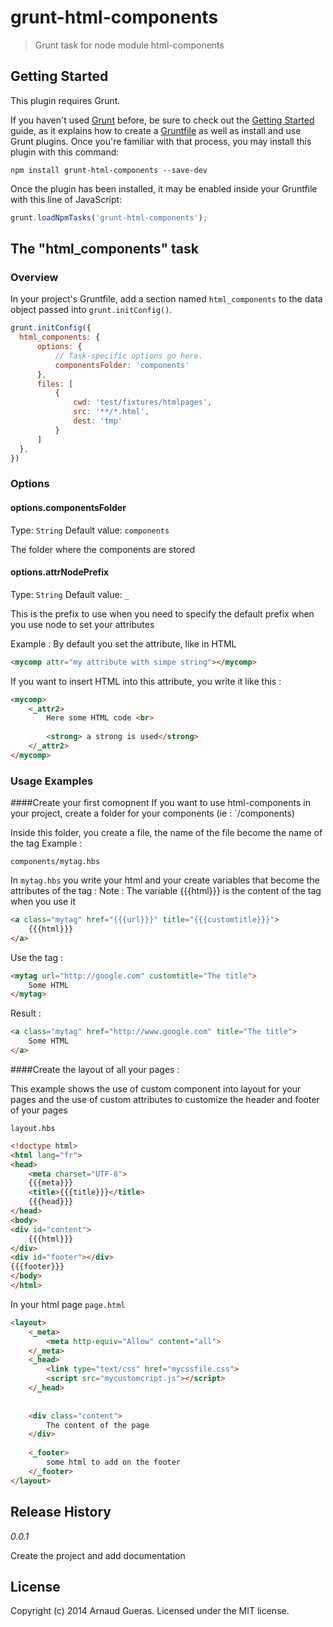 # grunt-html-components

> Grunt task for node module html-components

## Getting Started
This plugin requires Grunt.

If you haven't used [Grunt](http://gruntjs.com/) before, be sure to check out the [Getting Started](http://gruntjs.com/getting-started) guide, as it explains how to create a [Gruntfile](http://gruntjs.com/sample-gruntfile) as well as install and use Grunt plugins. Once you're familiar with that process, you may install this plugin with this command:

```shell
npm install grunt-html-components --save-dev
```

Once the plugin has been installed, it may be enabled inside your Gruntfile with this line of JavaScript:

```js
grunt.loadNpmTasks('grunt-html-components');
```

## The "html_components" task

### Overview
In your project's Gruntfile, add a section named `html_components` to the data object passed into `grunt.initConfig()`.

```js
grunt.initConfig({
  html_components: {
      options: {
          // Task-specific options go here.
          componentsFolder: 'components'
      },
      files: [
          {
              cwd: 'test/fixtures/htmlpages',
              src: '**/*.html',
              dest: 'tmp'
          }
      ]
  },
})
```

### Options

#### options.componentsFolder
Type: `String`
Default value: `components`

The folder where the components are stored

#### options.attrNodePrefix
Type: `String`
Default value: `_`

This is the prefix to use when you need to specify the default prefix when you use node to set your attributes

Example :
By default you set the attribute, like in HTML

```html
<mycomp attr="my attribute with simpe string"></mycomp>
```

If you want to insert HTML into this attribute, you write it like this : 

```html
<mycomp>
    <_attr2>
        Here some HTML code <br>
        
        <strong> a strong is used</strong> 
    </_attr2>
</mycomp>
```

### Usage Examples

####Create your first comopnent
If you want to use html-components in your project, create a folder for your components (ie : `<projectdir>/components)

Inside this folder, you create a file, the name of the file become the name of the tag 
Example : 
```
components/mytag.hbs
```

In `mytag.hbs` you write your html and your create variables that become the attributes of the tag :
Note : The variable {{{html}}} is the content of the tag when you use it

```html
<a class="mytag" href="{{{url}}}" title="{{{customtitle}}}">
    {{{html}}}
</a>
```

Use the tag : 
```html
<mytag url="http://google.com" customtitle="The title">
    Some HTML
</mytag>
```

Result : 

```html
<a class="mytag" href="http://www.google.com" title="The title">
    Some HTML
</a>
```


####Create the layout of all your pages :

This example shows the use of custom component into layout for your pages and the use of custom attributes to customize the header and footer of your pages

`layout.hbs`

```html
<!doctype html>
<html lang="fr">
<head>
    <meta charset="UTF-8">
    {{{meta}}}
    <title>{{{title}}}</title>
    {{{head}}}
</head>
<body>
<div id="content">
    {{{html}}}
</div>
<div id="footer"></div>
{{{footer}}}
</body>
</html>
```


In your html page `page.html`

```html
<layout>
    <_meta>
        <meta http-equiv="Allow" content="all">
    </_meta>
    <_head>
        <link type="text/css" href="mycssfile.css">
        <script src="mycustomcript.js"></script>
    </_head>
    
    
    <div class="content">
        The content of the page
    </div>
    
    <_footer>
        some html to add on the footer
    </_footer>
</layout>
```




## Release History
*0.0.1* 

Create the project and add documentation

## License
Copyright (c) 2014 Arnaud Gueras. Licensed under the MIT license.

